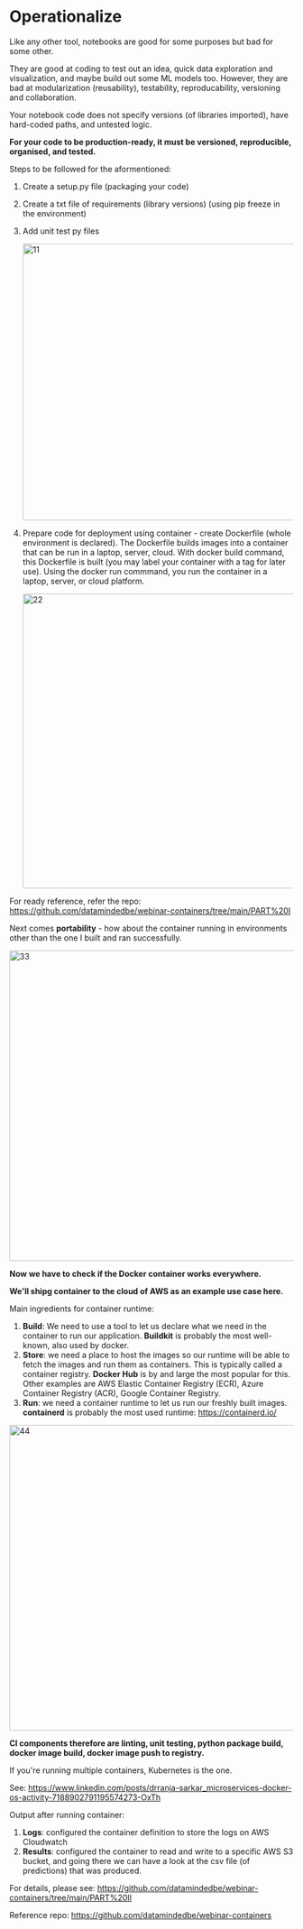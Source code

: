 
# Operationalize

Like any other tool, notebooks are good for some purposes but bad for some other.

They are good at coding to test out an idea, quick data exploration and visualization, and maybe build out some ML models too.
However, they are bad at modularization (reusability), testability, reproducability, versioning and collaboration. 

Your notebook code does not specify versions (of libraries imported), have hard-coded paths, and untested logic. 

**For your code to be production-ready, it must be versioned, reproducible, organised, and tested.** 

Steps to be followed for the aformentioned:

1) Create a setup.py file (packaging your code)
2) Create a txt file of requirements (library versions) (using pip freeze in the environment)
3) Add unit test py files

   <img width="491" alt="11" src="https://github.com/user-attachments/assets/58e03582-f32a-4969-b27a-f201fd580402" />


4) Prepare code for deployment using container - create Dockerfile (whole environment is declared).
   The Dockerfile builds images into a container that can be run in a laptop, server, cloud. With docker build command, this Dockerfile is built (you may label your container
   with a tag for later use). Using the docker run commmand, you run the container in a laptop, server, or cloud platform.

   <img width="523" alt="22" src="https://github.com/user-attachments/assets/380d6b3a-58ca-47b0-82de-e55999c3d192" />


For ready reference, refer the repo: https://github.com/datamindedbe/webinar-containers/tree/main/PART%20I

Next comes **portability** - how about the container running in environments other than the one I built and ran successfully. 

<img width="551" alt="33" src="https://github.com/user-attachments/assets/dbded553-7cfb-4107-82e5-5fd1c0e93efa" />

**Now we have to check if the Docker container works everywhere.** 

**We'll shipg container to the cloud of AWS as an example use case here.**

Main ingredients for container runtime:
1. **Build**: We need to use a tool to let us declare what we need in the container to run our application. **Buildkit** is probably the most well-known, also used by docker.
2. **Store**: we need a place to host the images so our runtime will be able to fetch the images and run them as containers. This is typically called a container registry. **Docker Hub** is by and large the most popular for this. Other examples are AWS Elastic Container Registry (ECR), Azure Container Registry (ACR), Google Container Registry.
3. **Run**: we need a container runtime to let us run our freshly built images. **containerd** is probably the most used runtime: https://containerd.io/
   
<img width="542" alt="44" src="https://github.com/user-attachments/assets/b3aae7dc-98a6-4196-9686-2f849bbc08f9" />


   
**CI components therefore are linting, unit testing, python package build, docker image build, docker image push to registry.**
  
   If you're running multiple containers, Kubernetes is the one.
   
   See: https://www.linkedin.com/posts/drranja-sarkar_microservices-docker-os-activity-7188902791195574273-OxTh

   Output after running container:
   1. **Logs**: configured the container definition to store the logs on AWS Cloudwatch
   2. **Results**: configured the container to read and write to a specific AWS S3 bucket, and going there we can have a look at the csv file (of predictions) that was produced.

   For details, please see: https://github.com/datamindedbe/webinar-containers/tree/main/PART%20II

   Reference repo: https://github.com/datamindedbe/webinar-containers
   

   








